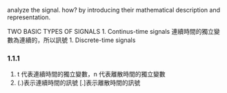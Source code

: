 analyze the signal. how? by introducing their mathematical description and representation.

TWO BASIC TYPES OF SIGNALS
    1. Continus-time signals 連續時間的獨立變數為連續的，所以訊號
    1. Discrete-time signals
### 1.1.1
1. t 代表連續時間的獨立變數，n 代表離散時間的獨立變數
1. (.)表示連續時間的訊號 [.]表示離散時間的訊號
